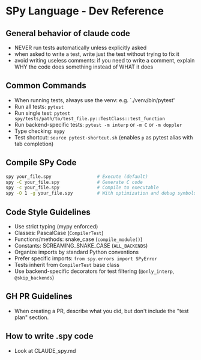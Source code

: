 # SPy Language - Dev Reference

## General behavior of claude code
- NEVER run tests automatically unless explicitly asked
- when asked to write a test, write just the test without trying to fix it
- avoid writing useless comments: if you need to write a comment, explain WHY
  the code does something instead of WHAT it does



## Common Commands
- When running tests, always use the venv: e.g. `./venv/bin/pytest'
- Run all tests: `pytest`
- Run single test: `pytest spy/tests/path/to/test_file.py::TestClass::test_function`
- Run backend-specific tests: `pytest -m interp` or `-m C` or `-m doppler`
- Type checking: `mypy`
- Test shortcut: `source pytest-shortcut.sh` (enables `p` as pytest alias with tab completion)

## Compile SPy Code
```bash
spy your_file.spy                 # Execute (default)
spy -C your_file.spy              # Generate C code
spy -c your_file.spy              # Compile to executable
spy -O 1 -g your_file.spy         # With optimization and debug symbols
```

## Code Style Guidelines
- Use strict typing (mypy enforced)
- Classes: PascalCase (`CompilerTest`)
- Functions/methods: snake_case (`compile_module()`)
- Constants: SCREAMING_SNAKE_CASE (`ALL_BACKENDS`)
- Organize imports by standard Python conventions
- Prefer specific imports: `from spy.errors import SPyError`
- Tests inherit from `CompilerTest` base class
- Use backend-specific decorators for test filtering (`@only_interp`, `@skip_backends`)

## GH PR Guidelines
- When creating a PR, describe what you did, but don't include the "test plan" section.

## How to write .spy code
- Look at CLAUDE_spy.md
